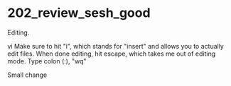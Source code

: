 # 202_review_sesh_good


Editing.

vi <filename>
Make sure to hit "i", which stands for "insert" and allows you to actually edit files.
When done editing, hit escape, which takes me out of editing mode.
Type colon (:), "wq"

Small change


